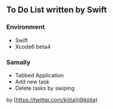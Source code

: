 ## To Do List written by Swift

### Environment
- Swift
- Xcode6 beta4

### Samally
- Tabbed Application
- Add new task
- Delete tasks by swiping

by [https://twitter.com/kiiita](@kiiita)
